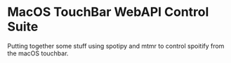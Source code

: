 # MacOS TouchBar WebAPI Control Suite
 Putting together some stuff using spotipy and mtmr to control spoitify from the macOS touchbar.
